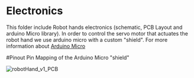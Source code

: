 # Electronics

This folder include Robot hands electronics (schematic, PCB Layout and arduino Micro library).
In order to control the servo motor that actuates the robot hand we use arduino micro with
a custom "shield".
For more information about [Arduino Micro](http://arduino.cc/en/Main/ArduinoBoardMicro)

#Pinout
Pin Mapping of the Arduino Micro "shield"

![robotHand_v1_PCB](https://raw.github.com/zisi/openBionics/master/pics/PCB.png)

